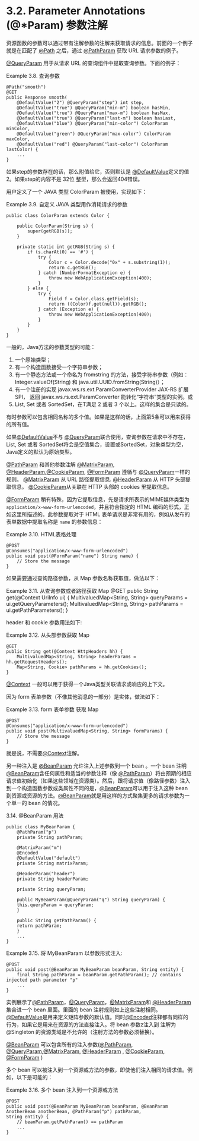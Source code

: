 3.2.  Parameter Annotations (@*Param) 参数注解
========================

资源函数的参数可以通过带有注解参数的注解来获取请求的信息。前面的一个例子就是在匹配了 [@Path](http://jax-rs-spec.java.net/nonav/$%7Bjaxrs.api.version%7D/apidocs/javax/ws/rs/Path.html) 之后，通过 [@PathParam](http://jax-rs-spec.java.net/nonav/$%7Bjaxrs.api.version%7D/apidocs/javax/ws/rs/PathParam.html) 获取 URL 请求参数的例子。

[@QueryParam]() 用于从请求 URL 的查询组件中提取查询参数。下面的例子：

Example 3.8. 查询参数

	@Path("smooth")
	@GET
	public Response smooth(
	    @DefaultValue("2") @QueryParam("step") int step,
	    @DefaultValue("true") @QueryParam("min-m") boolean hasMin,
	    @DefaultValue("true") @QueryParam("max-m") boolean hasMax,
	    @DefaultValue("true") @QueryParam("last-m") boolean hasLast,
	    @DefaultValue("blue") @QueryParam("min-color") ColorParam minColor,
	    @DefaultValue("green") @QueryParam("max-color") ColorParam maxColor,
	    @DefaultValue("red") @QueryParam("last-color") ColorParam lastColor) {
	    ...
	}

如果step的参数存在的话，那么附值给它，否则默认是 [@DefaultValue](http://jax-rs-spec.java.net/nonav/$%7Bjaxrs.api.version%7D/apidocs/javax/ws/rs/DefaultValue.html)定义的值 2。如果step的内容不是 32位 整型，那么会返回404错误。

用户定义了一个 JAVA 类型 ColorParam 被使用，实现如下：

Example 3.9. 自定义 JAVA 类型用作消耗请求的参数

	public class ColorParam extends Color {

	    public ColorParam(String s) {
	        super(getRGB(s));
	    }

	    private static int getRGB(String s) {
	        if (s.charAt(0) == '#') {
	            try {
	                Color c = Color.decode("0x" + s.substring(1));
	                return c.getRGB();
	            } catch (NumberFormatException e) {
	                throw new WebApplicationException(400);
	            }
	        } else {
	            try {
	                Field f = Color.class.getField(s);
	                return ((Color)f.get(null)).getRGB();
	            } catch (Exception e) {
	                throw new WebApplicationException(400);
	            }
	        }
	    }
	}

一般的，Java方法的参数类型的可能：

1. 一个原始类型；
2. 有一个构造函数接受一个字符串参数；
3. 有一个静态方法或一个命名为 fromstring 的方法，接受字符串参数（例如：Integer.valueOf(String) 和 java.util.UUID.fromString(String)）；
4. 有一个注册的实现 javax.ws.rs.ext.ParamConverterProvider JAX-RS 扩展 SPI，  返回 javax.ws.rs.ext.ParamConverter 能转化“字符串”类型的实例。或
5. List<T>, Set<T> 或者 SortedSet<T>，在T满足 2 或者 3 个以上。这样的集合是只读的。

有时参数可以包含相同名称的多个值。如果是这样的话，上面第5条可以用来获得的所有值。

如果[@DefaultValue](http://jax-rs-spec.java.net/nonav/$%7Bjaxrs.api.version%7D/apidocs/javax/ws/rs/DefaultValue.html)不与 [@QueryParam](@QueryParam )联合使用，查询参数在请求中不存在，List, Set 或者 SortedSet将会是空值集合，设置或SortedSet，对象类型为空，Java定义的默认为原始类型。

[@PathParam](http://jax-rs-spec.java.net/nonav/$%7Bjaxrs.api.version%7D/apidocs/javax/ws/rs/PathParam.html) 和其他参数注解 [@MatrixParam](http://jax-rs-spec.java.net/nonav/$%7Bjaxrs.api.version%7D/apidocs/javax/ws/rs/MatrixParam.html), [@HeaderParam](http://jax-rs-spec.java.net/nonav/$%7Bjaxrs.api.version%7D/apidocs/javax/ws/rs/HeaderParam.html),[@CookieParam](http://jax-rs-spec.java.net/nonav/$%7Bjaxrs.api.version%7D/apidocs/javax/ws/rs/CookieParam.html), [@FormParam](http://jax-rs-spec.java.net/nonav/$%7Bjaxrs.api.version%7D/apidocs/javax/ws/rs/FormParam.html) 遵循与 [@QueryParam](http://jax-rs-spec.java.net/nonav/$%7Bjaxrs.api.version%7D/apidocs/javax/ws/rs/QueryParam.html)一样的规则。 [@MatrixParam](http://jax-rs-spec.java.net/nonav/$%7Bjaxrs.api.version%7D/apidocs/javax/ws/rs/MatrixParam.html) 从 URL 路径提取信息.  [@HeaderParam](http://jax-rs-spec.java.net/nonav/$%7Bjaxrs.api.version%7D/apidocs/javax/ws/rs/HeaderParam.html) 从 HTTP 头部提取信息。  [@CookieParam](http://jax-rs-spec.java.net/nonav/$%7Bjaxrs.api.version%7D/apidocs/javax/ws/rs/CookieParam.html)从关联在 HTTP 头部的 cookies 里提取信息。

[@FormParam](http://jax-rs-spec.java.net/nonav/$%7Bjaxrs.api.version%7D/apidocs/javax/ws/rs/FormParam.html) 稍有特殊，因为它提取信息，先是请求所表示的MIME媒体类型为 `application/x-www-form-urlencoded`，并且符合指定的 HTML 编码的形式，正如这里所描述的。此参数提取对于 HTML 表单请求是非常有用的，例如从发布的表单数据中提取名称是 `name` 的参数信息：

Example 3.10. HTML表格处理

	@POST
	@Consumes("application/x-www-form-urlencoded")
	public void post(@FormParam("name") String name) {
	    // Store the message
	}


如果需要通过查询路径参数，从 Map 参数名称获取值，做法以下：

Example 3.11. 从查询参数或者路径获取 Map
	@GET
	public String get(@Context UriInfo ui) {
	    MultivaluedMap<String, String> queryParams = ui.getQueryParameters();
	    MultivaluedMap<String, String> pathParams = ui.getPathParameters();
	}

header 和 cookie 参数用法如下:

Example 3.12. 从头部参数获取 Map

	@GET
	public String get(@Context HttpHeaders hh) {
	    MultivaluedMap<String, String> headerParams = hh.getRequestHeaders();
	    Map<String, Cookie> pathParams = hh.getCookies();
	}

[@Context](http://jax-rs-spec.java.net/nonav/$%7Bjaxrs.api.version%7D/apidocs/javax/ws/rs/core/Context.html) 一般可以用于获得一个Java类型关联请求或响应的上下文。

因为 form 表单参数（不像其他消息的一部分）是实体，做法如下：

Example 3.13. form 表单参数 获取 Map

	@POST
	@Consumes("application/x-www-form-urlencoded")
	public void post(MultivaluedMap<String, String> formParams) {
	    // Store the message
	}

就是说，不需要[@Context](http://jax-rs-spec.java.net/nonav/$%7Bjaxrs.api.version%7D/apidocs/javax/ws/rs/core/Context.html)注解。

另一种注入是 [@BeanParam](http://jax-rs-spec.java.net/nonav/$%7Bjaxrs.api.version%7D/apidocs/javax/ws/rs/BeanParam.html) 允许注入上述参数到一个 bean 。一个 bean 注明[@BeanParam](http://jax-rs-spec.java.net/nonav/$%7Bjaxrs.api.version%7D/apidocs/javax/ws/rs/BeanParam.html)含任何属性和适当的参数注释（像
[@PathParam](http://jax-rs-spec.java.net/nonav/$%7Bjaxrs.api.version%7D/apidocs/javax/ws/rs/PathParam.html)）将由预期的相应请求值初始化（如果这些领域在资源类）。然后，跟将请求值（像路径参数）注入到一个构造函数参数或类属性不同的是，[@BeanParam](http://jax-rs-spec.java.net/nonav/$%7Bjaxrs.api.version%7D/apidocs/javax/ws/rs/BeanParam.html)可以用于注入这种 bean 到资源或资源的方法。[@BeanParam](http://jax-rs-spec.java.net/nonav/$%7Bjaxrs.api.version%7D/apidocs/javax/ws/rs/BeanParam.html)就是用这样的方式聚集更多的请求参数为一个单一的 bean 的情况。

3.14. @BeanParam 用法

	public class MyBeanParam {
	    @PathParam("p")
	    private String pathParam;

	    @MatrixParam("m")
	    @Encoded
	    @DefaultValue("default")
	    private String matrixParam;

	    @HeaderParam("header")
	    private String headerParam;

	    private String queryParam;

	    public MyBeanParam(@QueryParam("q") String queryParam) {
		this.queryParam = queryParam;
	    }

	    public String getPathParam() {
		return pathParam;
	    }
	    ...
	}

Example 3.15. 将 MyBeanParam 以参数形式注入:

	@POST
	public void post(@BeanParam MyBeanParam beanParam, String entity) {
	    final String pathParam = beanParam.getPathParam(); // contains injected path parameter "p"
	    ...
	}

实例展示了[@PathParam](http://jax-rs-spec.java.net/nonav/$%7Bjaxrs.api.version%7D/apidocs/javax/ws/rs/PathParam.html)，[@QueryParam](http://jax-rs-spec.java.net/nonav/$%7Bjaxrs.api.version%7D/apidocs/javax/ws/rs/QueryParam.html)，[@MatrixParam](http://jax-rs-spec.java.net/nonav/$%7Bjaxrs.api.version%7D/apidocs/javax/ws/rs/MatrixParam.html)和 [@HeaderParam](http://jax-rs-spec.java.net/nonav/$%7Bjaxrs.api.version%7D/apidocs/javax/ws/rs/HeaderParam.html)集合进一个 bean 里面。里面的 bean 注射规则如上这些注射相同。[@DefaultValue](http://jax-rs-spec.java.net/nonav/$%7Bjaxrs.api.version%7D/apidocs/javax/ws/rs/DefaultValue.html)是用来定义矩阵参数的默认值。同时[@Encoded](http://jax-rs-spec.java.net/nonav/$%7Bjaxrs.api.version%7D/apidocs/javax/ws/rs/Encoded.html)注释都有同样的行为，如果它是用来在资源的方法直接注入。将 bean 参数z注入到 注解为 @Singleton 的资源类域是不允许的（注射方法的参数必须替换）。

[@BeanParam](http://jax-rs-spec.java.net/nonav/$%7Bjaxrs.api.version%7D/apidocs/javax/ws/rs/BeanParam.html) 可以包含所有的注入参数([@PathParam](http://jax-rs-spec.java.net/nonav/$%7Bjaxrs.api.version%7D/apidocs/javax/ws/rs/PathParam.html), [@QueryParam](http://jax-rs-spec.java.net/nonav/$%7Bjaxrs.api.version%7D/apidocs/javax/ws/rs/QueryParam.html),[@MatrixParam](http://jax-rs-spec.java.net/nonav/$%7Bjaxrs.api.version%7D/apidocs/javax/ws/rs/MatrixParam.html), [@HeaderParam](http://jax-rs-spec.java.net/nonav/$%7Bjaxrs.api.version%7D/apidocs/javax/ws/rs/HeaderParam.html)
, [@CookieParam](http://jax-rs-spec.java.net/nonav/$%7Bjaxrs.api.version%7D/apidocs/javax/ws/rs/CookieParam.html), [@FormParam](http://jax-rs-spec.java.net/nonav/$%7Bjaxrs.api.version%7D/apidocs/javax/ws/rs/FormParam.html) )

多个 bean 可以被注入到一个资源或方法的参数，即使他们注入相同的请求值。例如，以下是可能的：

Example 3.16. 多个 bean 注入到一个资源或方法

	@POST
	public void post(@BeanParam MyBeanParam beanParam, @BeanParam AnotherBean anotherBean, @PathParam("p") pathParam,
	String entity) {
	    // beanParam.getPathParam() == pathParam
	    ...
	}
 